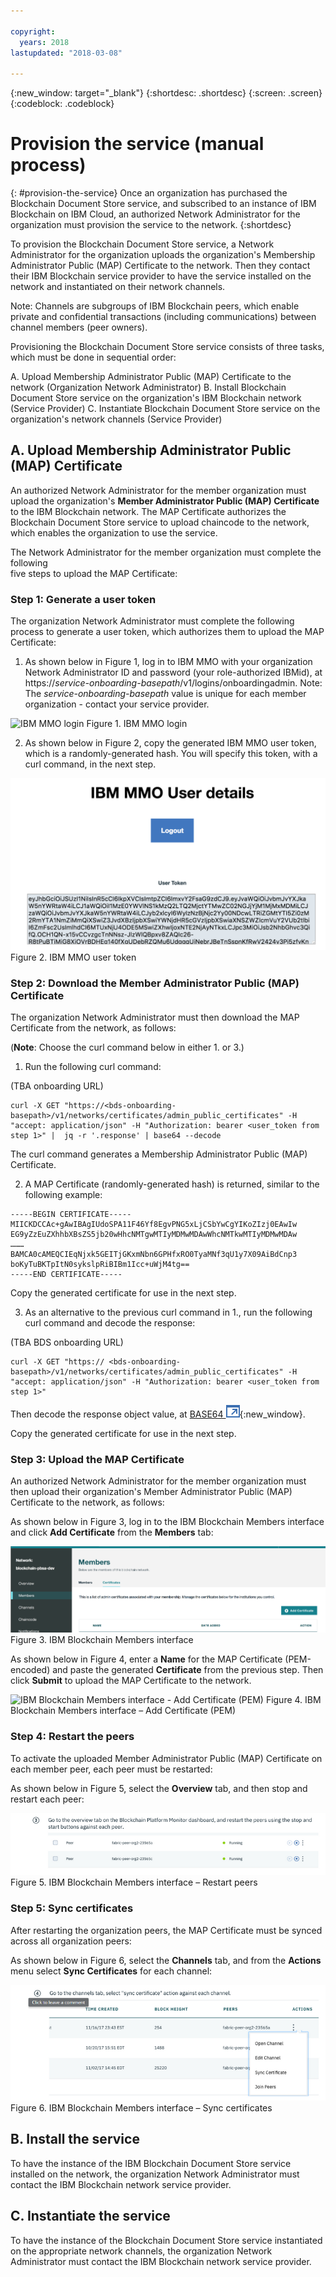 ```yaml
---

copyright:
  years: 2018
lastupdated: "2018-03-08"

---
```


{:new_window: target="_blank"}
{:shortdesc: .shortdesc}
{:screen: .screen}
{:codeblock: .codeblock}


# Provision the service (manual process)
{: #provision-the-service}
Once an organization has purchased the Blockchain Document Store service,
and subscribed to an instance of IBM Blockchain on IBM Cloud, an authorized
Network Administrator for the organization must provision the service to the network.
{:shortdesc}

To provision the Blockchain Document Store service, a Network Administrator for
the organization uploads the organization's Membership Administrator Public
(MAP) Certificate to the network. Then they contact their IBM Blockchain service
provider to have the service installed on the network and instantiated on their
network channels.

Note: Channels are subgroups of IBM Blockchain peers, which enable private and
confidential transactions (including communications) between channel members
(peer owners).

Provisioning the Blockchain Document Store service consists of three tasks, which
must be done in sequential order:

A. Upload Membership Administrator Public (MAP) Certificate to the network
(Organization Network Administrator)
B. Install Blockchain Document Store service on the organization's IBM Blockchain
network (Service Provider)
C. Instantiate Blockchain Document Store service on the organization's network
channels (Service Provider)


## A. Upload Membership Administrator Public (MAP) Certificate
An authorized Network Administrator for the member organization must upload the
organization's **Member Administrator Public (MAP) Certificate** to the IBM
Blockchain network. The MAP Certificate authorizes the Blockchain Document
Store service to upload chaincode to the network, which enables the organization
to use the service.

The Network Administrator for the member organization must complete the following  
five steps to upload the MAP Certificate:

### Step 1: Generate a user token
The organization Network Administrator must complete the following process to
generate a user token, which authorizes them to upload the MAP Certificate:

1. As shown below in Figure 1, log in to IBM MMO with your organization Network
Administrator ID and password (your role-authorized IBMid),
at https://*service-onboarding-basepath*/v1/logins/onboardingadmin.
Note: The *service-onboarding-basepath* value is unique for each member
organization - contact your service provider.

![IBM MMO login](images/mmo-login.png "IBM MMO login")
Figure 1. IBM MMO login

2. As shown below in Figure 2, copy the generated IBM MMO user token, which is a
randomly-generated hash. You will specify this token, with a curl command, in
the next step.

![IBM MMO user token](images/mmo-user-token.png "IBM MMO user token")
Figure 2. IBM MMO user token

### Step 2: Download the Member Administrator Public (MAP) Certificate
The organization Network Administrator must then download the MAP Certificate
from the network, as follows:

(**Note**: Choose the curl command below in either 1. or 3.)

1. Run the following curl command:

(TBA onboarding URL)

```
curl -X GET "https://<bds-onboarding-basepath>/v1/networks/certificates/admin_public_certificates" -H "accept: application/json" -H "Authorization: bearer <user_token from step 1>" |  jq -r '.response' | base64 --decode
```

The curl command generates a Membership Administrator Public (MAP) Certificate.

2. A MAP Certificate (randomly-generated hash) is returned, similar to the following
example:


```
-----BEGIN CERTIFICATE-----
MIICKDCCAc+gAwIBAgIUdoSPA11F46Yf8EgvPNG5xLjCSbYwCgYIKoZIzj0EAwIw
EG9yZzEuZXhhbXBsZS5jb20wHhcNMTgwMTIyMDMwMDAwWhcNMTkwMTIyMDMwMDAw
………
BAMCA0cAMEQCIEqNjxk5GEITjGKxmNbn6GPHfxRO0TyaMNf3qU1y7X09AiBdCnp3
boKyTuBKTpItN0sykslpRiBIBm1Icc+uWjM4tg==
-----END CERTIFICATE-----
```

Copy the generated certificate for use in the next step.

3. As an alternative to the previous curl command in 1., run the following curl
command and decode the response:

(TBA BDS onboarding URL)

```
curl -X GET "https:// <bds-onboarding-basepath>/v1/networks/certificates/admin_public_certificates" -H "accept: application/json" -H "Authorization: bearer <user_token from step 1>"
```

Then decode the response object value, at [BASE64 ![External link icon](images/launch-glyph.svg "External link icon")](https://www.base64decode.org/){:new_window}.

Copy the generated certificate for use in the next step.

### Step 3: Upload the MAP Certificate
An authorized Network Administrator for the member organization must then upload
their organization's Member Administrator Public (MAP) Certificate to the network,
as follows:

As shown below in Figure 3, log in to the IBM Blockchain Members interface and
click **Add Certificate** from the **Members** tab:

![IBM Blockchain Members interface](images/members-interface.png "IBM Blockchain Members interface")
Figure 3. IBM Blockchain Members interface

As shown below in Figure 4, enter a **Name** for the MAP Certificate (PEM-encoded)
and paste the generated **Certificate** from the previous step. Then click **Submit**
to upload the MAP Certificate to the network.

![IBM Blockchain Members interface - Add Certificate (PEM)](images/add-certificate.png "IBM Blockchain Members interface - Add Certificate (PEM)")
Figure 4. IBM Blockchain Members interface – Add Certificate (PEM)


### Step 4: Restart the peers
To activate the uploaded Member Administrator Public (MAP) Certificate on each
member peer, each peer must be restarted:

As shown below in Figure 5, select the **Overview** tab, and then stop and restart
each peer:

![IBM Blockchain Members interface - Restart peers](images/restart-peers.png "IBM Blockchain Members interface - Restart peers)")
Figure 5. IBM Blockchain Members interface – Restart peers


### Step 5: Sync certificates
After restarting the organization peers, the MAP Certificate must be synced
across all organization peers:

As shown below in Figure 6, select the **Channels** tab, and from the **Actions** menu
select **Sync Certificates** for each channel:

![IBM Blockchain Members interface - Sync certificates](images/sync-certificates.png "IBM Blockchain Members interface - Sync certificates)")
Figure 6. IBM Blockchain Members interface – Sync certificates


## B. Install the service
To have the instance of the IBM Blockchain Document Store service installed on the
network, the organization Network Administrator must contact the IBM Blockchain
network service provider.


## C. Instantiate the service
To have the instance of the Blockchain Document Store service instantiated on
the appropriate network channels, the organization Network Administrator must
contact the IBM Blockchain network service provider.
